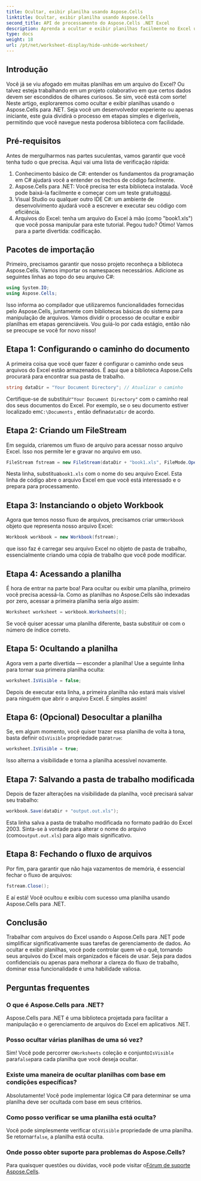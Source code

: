 ```yaml
---
title: Ocultar, exibir planilha usando Aspose.Cells
linktitle: Ocultar, exibir planilha usando Aspose.Cells
second_title: API de processamento do Aspose.Cells .NET Excel
description: Aprenda a ocultar e exibir planilhas facilmente no Excel usando o Aspose.Cells para .NET. Um guia passo a passo repleto de dicas e insights.
type: docs
weight: 18
url: /pt/net/worksheet-display/hide-unhide-worksheet/
---
```

## Introdução
Você já se viu afogado em muitas planilhas em um arquivo do Excel? Ou talvez esteja trabalhando em um projeto colaborativo em que certos dados devem ser escondidos de olhares curiosos. Se sim, você está com sorte! Neste artigo, exploraremos como ocultar e exibir planilhas usando o Aspose.Cells para .NET. Seja você um desenvolvedor experiente ou apenas iniciante, este guia dividirá o processo em etapas simples e digeríveis, permitindo que você navegue nesta poderosa biblioteca com facilidade.
## Pré-requisitos
Antes de mergulharmos nas partes suculentas, vamos garantir que você tenha tudo o que precisa. Aqui vai uma lista de verificação rápida:
1. Conhecimento básico de C#: entender os fundamentos da programação em C# ajudará você a entender os trechos de código facilmente.
2.  Aspose.Cells para .NET: Você precisa ter esta biblioteca instalada. Você pode baixá-la facilmente e começar com um teste gratuito[aqui](https://releases.aspose.com/).
3. Visual Studio ou qualquer outro IDE C#: um ambiente de desenvolvimento ajudará você a escrever e executar seu código com eficiência.
4. Arquivos do Excel: tenha um arquivo do Excel à mão (como "book1.xls") que você possa manipular para este tutorial.
Pegou tudo? Ótimo! Vamos para a parte divertida: codificação.
## Pacotes de importação
Primeiro, precisamos garantir que nosso projeto reconheça a biblioteca Aspose.Cells. Vamos importar os namespaces necessários. Adicione as seguintes linhas ao topo do seu arquivo C#:
```csharp
using System.IO;
using Aspose.Cells;
```
Isso informa ao compilador que utilizaremos funcionalidades fornecidas pelo Aspose.Cells, juntamente com bibliotecas básicas do sistema para manipulação de arquivos.
Vamos dividir o processo de ocultar e exibir planilhas em etapas gerenciáveis. Vou guiá-lo por cada estágio, então não se preocupe se você for novo nisso!
## Etapa 1: Configurando o caminho do documento
A primeira coisa que você quer fazer é configurar o caminho onde seus arquivos do Excel estão armazenados. É aqui que a biblioteca Aspose.Cells procurará para encontrar sua pasta de trabalho.
```csharp
string dataDir = "Your Document Directory"; // Atualizar o caminho
```
 Certifique-se de substituir`"Your Document Directory"` com o caminho real dos seus documentos do Excel. Por exemplo, se o seu documento estiver localizado em`C:\Documents` , então defina`dataDir` de acordo.
## Etapa 2: Criando um FileStream
Em seguida, criaremos um fluxo de arquivo para acessar nosso arquivo Excel. Isso nos permite ler e gravar no arquivo em uso.
```csharp
FileStream fstream = new FileStream(dataDir + "book1.xls", FileMode.Open);
```
 Nesta linha, substitua`book1.xls` com o nome do seu arquivo Excel. Esta linha de código abre o arquivo Excel em que você está interessado e o prepara para processamento.
## Etapa 3: Instanciando o objeto Workbook
 Agora que temos nosso fluxo de arquivos, precisamos criar um`Workbook` objeto que representa nosso arquivo Excel:
```csharp
Workbook workbook = new Workbook(fstream);
```
que isso faz é carregar seu arquivo Excel no objeto de pasta de trabalho, essencialmente criando uma cópia de trabalho que você pode modificar.
## Etapa 4: Acessando a planilha
É hora de entrar na parte boa! Para ocultar ou exibir uma planilha, primeiro você precisa acessá-la. Como as planilhas no Aspose.Cells são indexadas por zero, acessar a primeira planilha seria algo assim:
```csharp
Worksheet worksheet = workbook.Worksheets[0];
```
 Se você quiser acessar uma planilha diferente, basta substituir o`0` com o número de índice correto.
## Etapa 5: Ocultando a planilha
Agora vem a parte divertida — esconder a planilha! Use a seguinte linha para tornar sua primeira planilha oculta:
```csharp
worksheet.IsVisible = false;
```
Depois de executar esta linha, a primeira planilha não estará mais visível para ninguém que abrir o arquivo Excel. É simples assim!
## Etapa 6: (Opcional) Desocultar a planilha
 Se, em algum momento, você quiser trazer essa planilha de volta à tona, basta definir o`IsVisible` propriedade para`true`:
```csharp
worksheet.IsVisible = true;
```
Isso alterna a visibilidade e torna a planilha acessível novamente.
## Etapa 7: Salvando a pasta de trabalho modificada
Depois de fazer alterações na visibilidade da planilha, você precisará salvar seu trabalho:
```csharp
workbook.Save(dataDir + "output.out.xls");
```
 Esta linha salva a pasta de trabalho modificada no formato padrão do Excel 2003. Sinta-se à vontade para alterar o nome do arquivo (como`output.out.xls`) para algo mais significativo.
## Etapa 8: Fechando o fluxo de arquivos
Por fim, para garantir que não haja vazamentos de memória, é essencial fechar o fluxo de arquivos:
```csharp
fstream.Close();
```
E aí está! Você ocultou e exibiu com sucesso uma planilha usando Aspose.Cells para .NET.
## Conclusão
Trabalhar com arquivos do Excel usando o Aspose.Cells para .NET pode simplificar significativamente suas tarefas de gerenciamento de dados. Ao ocultar e exibir planilhas, você pode controlar quem vê o quê, tornando seus arquivos do Excel mais organizados e fáceis de usar. Seja para dados confidenciais ou apenas para melhorar a clareza do fluxo de trabalho, dominar essa funcionalidade é uma habilidade valiosa.
## Perguntas frequentes
### O que é Aspose.Cells para .NET?
Aspose.Cells para .NET é uma biblioteca projetada para facilitar a manipulação e o gerenciamento de arquivos do Excel em aplicativos .NET.
### Posso ocultar várias planilhas de uma só vez?
 Sim! Você pode percorrer o`Worksheets` coleção e conjunto`IsVisible` para`false`para cada planilha que você deseja ocultar.
### Existe uma maneira de ocultar planilhas com base em condições específicas?
Absolutamente! Você pode implementar lógica C# para determinar se uma planilha deve ser ocultada com base em seus critérios.
### Como posso verificar se uma planilha está oculta?
 Você pode simplesmente verificar o`IsVisible` propriedade de uma planilha. Se retornar`false`, a planilha está oculta.
### Onde posso obter suporte para problemas do Aspose.Cells?
 Para quaisquer questões ou dúvidas, você pode visitar o[Fórum de suporte Aspose.Cells](https://forum.aspose.com/c/cells/9).